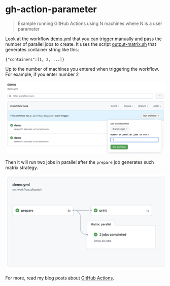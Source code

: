 # gh-action-parameter
> Example running GitHub Actions using N machines where N is a user parameter

Look at the workflow [demo.yml](./.github/workflows/demo.yml) that you can trigger manually and pass the number of parallel jobs to create. It uses the script [output-matrix.sh](./output-matrix.sh) that generates container string like this:

```
{"containers":[1, 2, ...]}
```

Up to the number of machines you entered when triggering the workflow. For example, if you enter number 2

![Enter the number of jobs to run in parallel](./images/enter-two.png)

Then it will run two jobs in parallel after the `prepare` job generates such matrix strategy.

![Runs workflow with generated 2 jobs](./images/two-jobs.png)

For more, read my blog posts about [GitHub Actions](https://glebbahmutov.com/blog/tags/github/).
